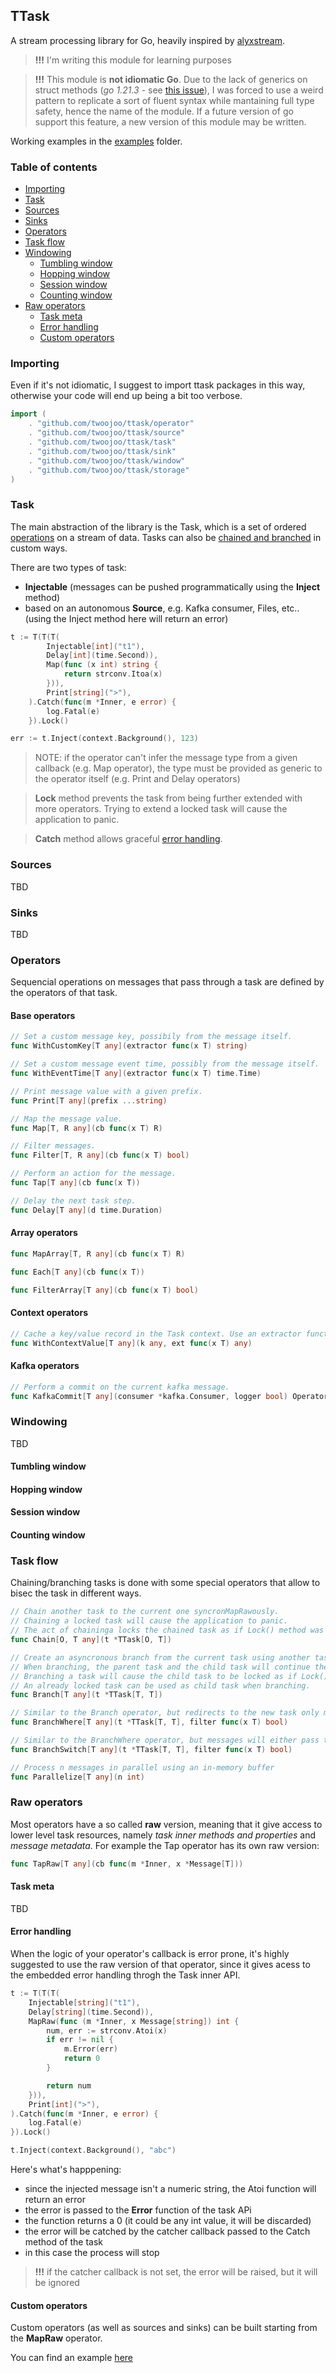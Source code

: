 ## TTask

A stream processing library for Go, heavily inspired by [alyxstream](https://github.com/smartpricing/alyxstream).

> **!!!** I'm writing this module for learning purposes

> **!!!** This module is **not idiomatic Go**. Due to the lack of generics on struct methods (*go 1.21.3* - see [this issue](https://github.com/golang/go/issues/49085)), I was forced to use a weird pattern to replicate a sort of fluent syntax while mantaining full type safety, hence the name of the module. If a future version of go support this feature, a new version of this module may be written.

Working examples in the [examples](./examples) folder.

### Table of contents

- [Importing](#importing)
- [Task](#task)
- [Sources](#sources)
- [Sinks](#sinks)
- [Operators](#operators)
- [Task flow](#task-flow)
- [Windowing](#windowing)
	- [Tumbling window](#tumbling-window)
	- [Hopping window](#hopping-window)
	- [Session window](#session-window)
	- [Counting window](#coutning-window)
- [Raw operators](#raw-operators)
	- [Task meta](#task-meta)
	- [Error handling](#error-handling)
	- [Custom operators](#custom-operators)

### Importing

Even if it's not idiomatic, I suggest to import ttask packages in this way, otherwise your code will end up being a bit too verbose.

```go
import (
	. "github.com/twoojoo/ttask/operator"
	. "github.com/twoojoo/ttask/source"
	. "github.com/twoojoo/ttask/task"
	. "github.com/twoojoo/ttask/sink"
	. "github.com/twoojoo/ttask/window"
	. "github.com/twoojoo/ttask/storage"
)
```

### Task

The main abstraction of the library is the Task, which is a set of ordered [operations](#operators) on a stream of data. Tasks can also be [chained and branched](#task-flow) in custom ways. 

There are two types of task:

- **Injectable** (messages can be pushed programmatically using the **Inject** method)
- based on an autonomous **Source**, e.g. Kafka consumer, Files, etc.. (using the Inject method here will return an error)

```go
t := T(T(T(
		Injectable[int]("t1"),
		Delay[int](time.Second)),
		Map(func (x int) string {
			return strconv.Itoa(x)
		})),
		Print[string](">"),
	).Catch(func(m *Inner, e error) {
		log.Fatal(e)
	}).Lock()

err := t.Inject(context.Background(), 123)
```

> NOTE: if the operator can't infer the message type from a given callback (e.g. Map operator), the type must be provided as generic to the operator itself (e.g. Print and Delay operators) 

> **Lock** method prevents the task from being further extended with more operators. Trying to extend a locked task will cause the application to panic.

> **Catch** method allows graceful [error handling](#error-handling).

### Sources

TBD

### Sinks

TBD

### Operators

Sequencial operations on messages that pass through a task are defined by the operators of that task. 

#### Base operators

```go
// Set a custom message key, possibily from the message itself.
func WithCustomKey[T any](extractor func(x T) string) 

// Set a custom message event time, possibly from the message itself.
func WithEventTime[T any](extractor func(x T) time.Time) 

// Print message value with a given prefix.
func Print[T any](prefix ...string) 

// Map the message value.
func Map[T, R any](cb func(x T) R) 

// Filter messages.
func Filter[T, R any](cb func(x T) bool) 

// Perform an action for the message.
func Tap[T any](cb func(x T)) 

// Delay the next task step.
func Delay[T any](d time.Duration) 
```

#### Array operators

```go
func MapArray[T, R any](cb func(x T) R) 

func Each[T any](cb func(x T)) 

func FilterArray[T any](cb func(x T) bool)
```

#### Context operators

```go
// Cache a key/value record in the Task context. Use an extractor function to pull the value from the processed item.
func WithContextValue[T any](k any, ext func(x T) any) 
```

#### Kafka operators

```go
// Perform a commit on the current kafka message.
func KafkaCommit[T any](consumer *kafka.Consumer, logger bool) Operator[types.KafkaMessage[T], types.KafkaMessage[T]]
```

### Windowing

TBD

#### Tumbling window

#### Hopping window

#### Session window

#### Counting window

### Task flow

Chaining/branching tasks is done with some special operators that allow to bisec the task in different ways.

```go
// Chain another task to the current one syncronMapRawously.
// Chaining a locked task will cause the application to panic.
// The act of chaininga locks the chained task as if Lock() method was called.
func Chain[O, T any](t *TTask[O, T]) 

// Create an asyncronous branch from the current task using another task.
// When branching, the parent task and the child task will continue their flow concurrently.
// Branching a task will cause the child task to be locked as if Lock() method was called.
// An already locked task can be used as child task when branching.
func Branch[T any](t *TTask[T, T]) 

// Similar to the Branch operator, but redirects to the new task only messages that pass the provided filter
func BranchWhere[T any](t *TTask[T, T], filter func(x T) bool) 

// Similar to the BranchWhere operator, but messages will either pass to the new branch or continue in the current one
func BranchSwitch[T any](t *TTask[T, T], filter func(x T) bool) 

// Process n messages in parallel using an in-memory buffer
func Parallelize[T any](n int)
```

### Raw operators

Most operators have a so called **raw** version, meaning that it give access to lower level task resources, namely *task inner methods and properties* and *message metadata*. For example the Tap operator has its own raw version:

```go
func TapRaw[T any](cb func(m *Inner, x *Message[T])) 
```

#### Task meta

TBD

#### Error handling

When the logic of your operator's callback is error prone, it's highly suggested to use the raw version of that operator, since it gives acess to the embedded error handling throgh the Task inner API.

```go
t := T(T(T(
	Injectable[string]("t1"),
	Delay[string](time.Second)),
	MapRaw(func (m *Inner, x Message[string]) int {
		num, err := strconv.Atoi(x)
		if err != nil {
			m.Error(err)
			return 0
		}

		return num
	})),
	Print[int](">"),
).Catch(func(m *Inner, e error) {
	log.Fatal(e)
}).Lock()

t.Inject(context.Background(), "abc")
```

Here's what's happpening:
- since the injected message isn't a numeric string, the Atoi function will return an error
- the error is passed to the **Error** function of the task APi
- the function returns a 0 (it could be any int value, it will be discarded)
- the error will be catched by the catcher callback passed to the Catch method of the task
- in this case the process will stop

> **!!!** if the catcher callback is not set, the error will be raised, but it will be ignored

#### Custom operators

Custom operators (as well as sources and sinks) can be built starting from the **MapRaw** operator.

You can find an example [here](./examples/custom/main.go)